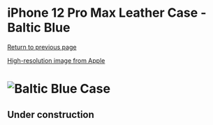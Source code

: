 # iPhone 12 Pro Max Leather Case - Baltic Blue

[Return to previous page](/iphone_12)

[High-resolution image from Apple](https://store.storeimages.cdn-apple.com/8756/as-images.apple.com/is//MHKK3?wid=4500&hei=4500&fmt=png)

# ![Baltic Blue Case](/everyphone/MHKK3.png)

## Under construction
